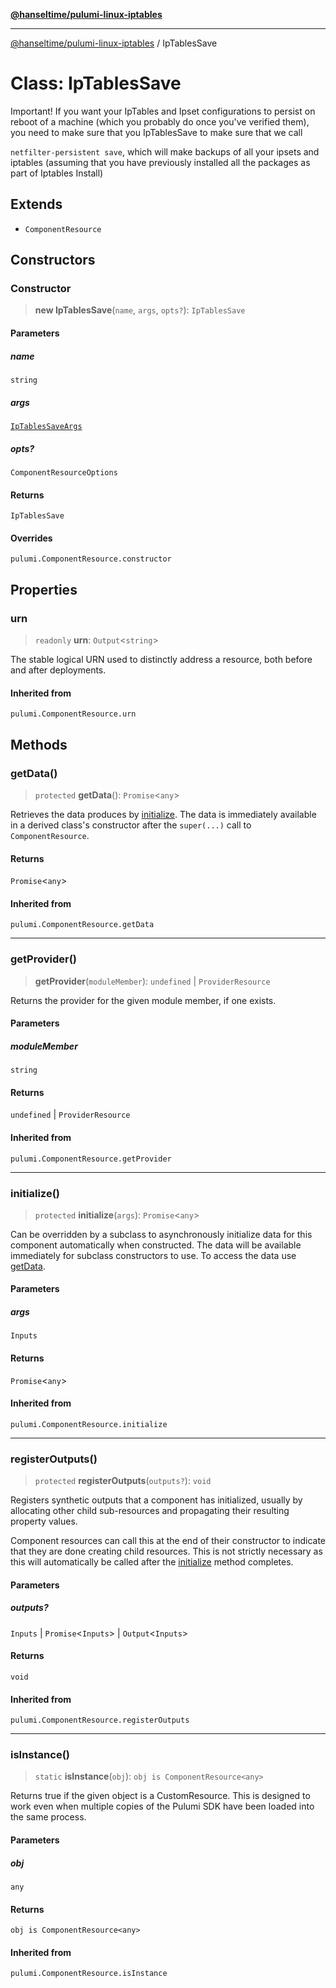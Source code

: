 [**@hanseltime/pulumi-linux-iptables**](../README.md)

***

[@hanseltime/pulumi-linux-iptables](../README.md) / IpTablesSave

# Class: IpTablesSave

Important! If you want your IpTables and Ipset configurations to persist on reboot of a machine
(which you probably do once you've verified them), you need to make sure that you IpTablesSave
to make sure that we call

`netfilter-persistent save`, which will make backups of all your ipsets and iptables (assuming
that you have previously installed all the packages as part of Iptables Install)

## Extends

- `ComponentResource`

## Constructors

### Constructor

> **new IpTablesSave**(`name`, `args`, `opts?`): `IpTablesSave`

#### Parameters

##### name

`string`

##### args

[`IpTablesSaveArgs`](../interfaces/IpTablesSaveArgs.md)

##### opts?

`ComponentResourceOptions`

#### Returns

`IpTablesSave`

#### Overrides

`pulumi.ComponentResource.constructor`

## Properties

### urn

> `readonly` **urn**: `Output`\<`string`\>

The stable logical URN used to distinctly address a resource, both before
and after deployments.

#### Inherited from

`pulumi.ComponentResource.urn`

## Methods

### getData()

> `protected` **getData**(): `Promise`\<`any`\>

Retrieves the data produces by [initialize](#initialize). The data is
immediately available in a derived class's constructor after the
`super(...)` call to `ComponentResource`.

#### Returns

`Promise`\<`any`\>

#### Inherited from

`pulumi.ComponentResource.getData`

***

### getProvider()

> **getProvider**(`moduleMember`): `undefined` \| `ProviderResource`

Returns the provider for the given module member, if one exists.

#### Parameters

##### moduleMember

`string`

#### Returns

`undefined` \| `ProviderResource`

#### Inherited from

`pulumi.ComponentResource.getProvider`

***

### initialize()

> `protected` **initialize**(`args`): `Promise`\<`any`\>

Can be overridden by a subclass to asynchronously initialize data for this component
automatically when constructed. The data will be available immediately for subclass
constructors to use. To access the data use [getData](#getdata).

#### Parameters

##### args

`Inputs`

#### Returns

`Promise`\<`any`\>

#### Inherited from

`pulumi.ComponentResource.initialize`

***

### registerOutputs()

> `protected` **registerOutputs**(`outputs?`): `void`

Registers synthetic outputs that a component has initialized, usually by
allocating other child sub-resources and propagating their resulting
property values.

Component resources can call this at the end of their constructor to
indicate that they are done creating child resources.  This is not
strictly necessary as this will automatically be called after the [initialize](#initialize) method completes.

#### Parameters

##### outputs?

`Inputs` | `Promise`\<`Inputs`\> | `Output`\<`Inputs`\>

#### Returns

`void`

#### Inherited from

`pulumi.ComponentResource.registerOutputs`

***

### isInstance()

> `static` **isInstance**(`obj`): `obj is ComponentResource<any>`

Returns true if the given object is a CustomResource. This is
designed to work even when multiple copies of the Pulumi SDK have been
loaded into the same process.

#### Parameters

##### obj

`any`

#### Returns

`obj is ComponentResource<any>`

#### Inherited from

`pulumi.ComponentResource.isInstance`
